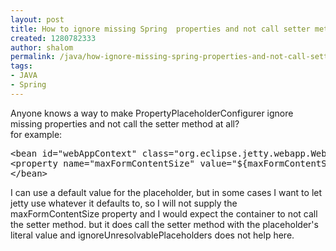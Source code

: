 ```yaml
---
layout: post
title: How to ignore missing Spring  properties and not call setter method
created: 1280782333
author: shalom
permalink: /java/how-ignore-missing-spring-properties-and-not-call-setter-method
tags:
- JAVA
- Spring
---
```

<p>Anyone knows a way to make PropertyPlaceholderConfigurer ignore missing properties and not call the setter method at all?<br />
for example:</p>
<pre class="brush: xhtml;" title="code">
&lt;bean id=&quot;webAppContext&quot; class=&quot;org.eclipse.jetty.webapp.WebAppContext&quot; scope=&quot;prototype&quot;&gt;
&lt;property name=&quot;maxFormContentSize&quot; value=&quot;${maxFormContentSize}&quot;/&gt;
&lt;/bean&gt;</pre>
<p>I can use a default value for the placeholder, but in some cases I want to let jetty use whatever it defaults to, so I will not supply  the maxFormContentSize property and I would expect the container to not  call the setter method. but it does call the setter method with the  placeholder's literal value and ignoreUnresolvablePlaceholders does not help here.</p>
